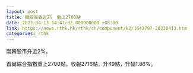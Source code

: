 ```yaml
---
layout: post
title: 韓股高收近2%　重上2700點
date: 2022-04-13 14:47:32.000000000 +08:00
link: https://news.rthk.hk/rthk/ch/component/k2/1643797-20220413.htm
categories: rthk
---
```


南韓股市升近2%。

首爾綜合指數重上2700點，收報2716點，升49點，升幅1.86%。
